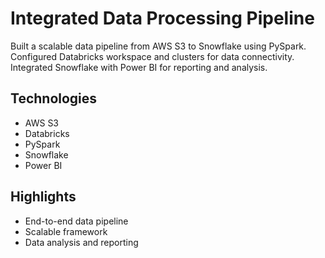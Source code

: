 # Integrated Data Processing Pipeline

Built a scalable data pipeline from AWS S3 to Snowflake using PySpark. Configured Databricks workspace and clusters for data connectivity. Integrated Snowflake with Power BI for reporting and analysis.

## Technologies
- AWS S3
- Databricks
- PySpark
- Snowflake
- Power BI

## Highlights
- End-to-end data pipeline
- Scalable framework
- Data analysis and reporting
